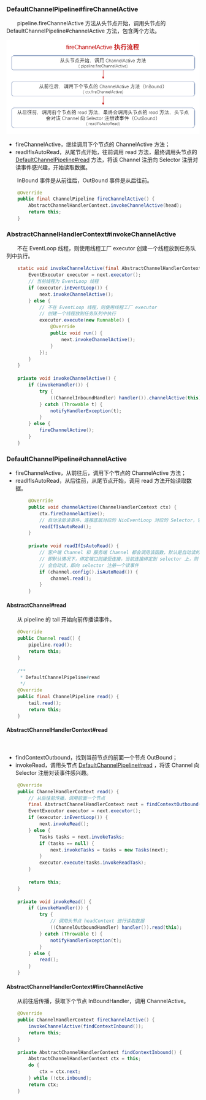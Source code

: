 ### DefaultChannelPipeline#fireChannelActive
　　pipeline.fireChannelActive 方法从头节点开始，调用头节点的 DefaultChannelPipeline#channelActive 方法，包含两个方法。

![avatar](photo_3.png)

- fireChannelActive，继续调用下个节点的 ChannelActive 方法；
- readIfIsAutoRead，从尾节点开始，往前调用 read 方法，最终调用头节点的 [DefaultChannelPipeline#read](https://github.com/martin-1992/Netty-Notes/blob/master/%E6%96%B0%E8%BF%9E%E6%8E%A5%E7%9A%84%E6%8E%A5%E5%85%A5/DefaultChannelPipeline%23read.md) 方法，将该 Channel 注册向 Selector 注册对读事件感兴趣，开始读取数据。

　　InBound 事件是从前往后，OutBound 事件是从后往前。

```java
    @Override
    public final ChannelPipeline fireChannelActive() {
        AbstractChannelHandlerContext.invokeChannelActive(head);
        return this;
    }
```
   
### AbstractChannelHandlerContext#invokeChannelActive
　　不在 EventLoop 线程，则使用线程工厂 executor 创建一个线程放到任务队列中执行。

```java
    static void invokeChannelActive(final AbstractChannelHandlerContext next) {
        EventExecutor executor = next.executor();
        // 当前线程为 EventLoop 线程
        if (executor.inEventLoop()) {
            next.invokeChannelActive();
        } else {
            // 不在 EventLoop 线程，则使用线程工厂 executor
            // 创建一个线程放到任务队列中执行
            executor.execute(new Runnable() {
                @Override
                public void run() {
                    next.invokeChannelActive();
                }
            });
        }
    }
    
    private void invokeChannelActive() {
        if (invokeHandler()) {
            try {
                ((ChannelInboundHandler) handler()).channelActive(this);
            } catch (Throwable t) {
                notifyHandlerException(t);
            }
        } else {
            fireChannelActive();
        }
    }
```

### DefaultChannelPipeline#channelActive

- fireChannelActive，从前往后，调用下个节点的 ChannelActive 方法；
- readIfIsAutoRead，从后往前，从尾节点开始，调用 read 方法开始读取数据。

```java
        @Override
        public void channelActive(ChannelHandlerContext ctx) {
            ctx.fireChannelActive();
            // 自动注册读事件，连接底层对应的 NioEventLoop 对应的 Selector，它可以轮询到一个读事件
            readIfIsAutoRead();
        }
        
        private void readIfIsAutoRead() {
            // 客户端 Channel 和 服务端 Channel 都会调用该函数，默认是自动读的
            // 即默认情况下，绑定端口则接受连接，当前连接绑定到 selector 上，则
            // 会自动读，即向 selector 注册一个读事件
            if (channel.config().isAutoRead()) {
                channel.read();
            }
        }
```

#### AbstractChannel#read
　　从 pipeline 的 tail 开始向前传播读事件。

```java
    @Override
    public Channel read() {
        pipeline.read();
        return this;
    }
    
    /**
     * DefaultChannelPipeline#read
     */
    @Override
    public final ChannelPipeline read() {
        tail.read();
        return this;
    }
```

#### AbstractChannelHandlerContext#read
　　
- findContextOutbound，找到当前节点的前面一个节点 OutBound；
- invokeRead，调用头节点 [DefaultChannelPipeline#read](https://github.com/martin-1992/Netty-Notes/blob/master/%E6%96%B0%E8%BF%9E%E6%8E%A5%E7%9A%84%E6%8E%A5%E5%85%A5/DefaultChannelPipeline%23read.md) ，将该 Channel 向 Selector 注册对读事件感兴趣。

```java
    @Override
    public ChannelHandlerContext read() {
        // 从后往前传播，调用前面一个节点
        final AbstractChannelHandlerContext next = findContextOutbound();
        EventExecutor executor = next.executor();
        if (executor.inEventLoop()) {
            next.invokeRead();
        } else {
            Tasks tasks = next.invokeTasks;
            if (tasks == null) {
                next.invokeTasks = tasks = new Tasks(next);
            }
            executor.execute(tasks.invokeReadTask);
        }

        return this;
    }
    
    private void invokeRead() {
        if (invokeHandler()) {
            try {
                // 调用头节点 headContext 进行读取数据
                ((ChannelOutboundHandler) handler()).read(this);
            } catch (Throwable t) {
                notifyHandlerException(t);
            }
        } else {
            read();
        }
    }
```


#### AbstractChannelHandlerContext#fireChannelActive
　　从前往后传播，获取下个节点 InBoundHandler，调用 ChannelActive。

```java
    @Override
    public ChannelHandlerContext fireChannelActive() {
        invokeChannelActive(findContextInbound());
        return this;
    }
    
    private AbstractChannelHandlerContext findContextInbound() {
        AbstractChannelHandlerContext ctx = this;
        do {
            ctx = ctx.next;
        } while (!ctx.inbound);
        return ctx;
    }
```

